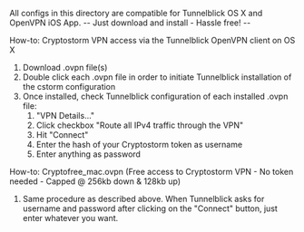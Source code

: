 All configs in this directory are compatible for Tunnelblick OS X and OpenVPN iOS App. 
-- Just download and install - Hassle free! --

How-to: Cryptostorm VPN access via the Tunnelblick OpenVPN client on OS X

1. Download .ovpn file(s)
2. Double click each .ovpn file in order to initiate Tunnelblick installation of the cstorm configuration 
3. Once installed, check Tunnelblick configuration of each installed .ovpn file:
	1. "VPN Details..."
	2. Click checkbox "Route all IPv4 traffic through the VPN"
	3. Hit "Connect"
	4. Enter the hash of your Cryptostorm token as username
	5. Enter anything as password
	
How-to: Cryptofree_mac.ovpn (Free access to Cryptostorm VPN - No token needed - Capped @ 256kb down & 128kb up)

1. Same procedure as described above. When Tunnelblick asks for username and password after clicking on the "Connect" button, just enter whatever you want.
